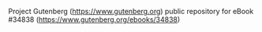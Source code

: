 Project Gutenberg (https://www.gutenberg.org) public repository for eBook #34838 (https://www.gutenberg.org/ebooks/34838)
